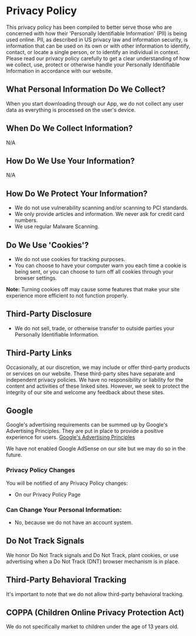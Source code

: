 # Privacy Policy

This privacy policy has been compiled to better serve those who are concerned with how their 'Personally Identifiable Information' (PII) is being used online. PII, as described in US privacy law and information security, is information that can be used on its own or with other information to identify, contact, or locate a single person, or to identify an individual in context. Please read our privacy policy carefully to get a clear understanding of how we collect, use, protect or otherwise handle your Personally Identifiable Information in accordance with our website.

## What Personal Information Do We Collect?

When you start downloading through our App, we do not collect any user data as everything is processed on the user's device.

## When Do We Collect Information?

N/A

## How Do We Use Your Information?

N/A

## How Do We Protect Your Information?

- We do not use vulnerability scanning and/or scanning to PCI standards.
- We only provide articles and information. We never ask for credit card numbers.
- We use regular Malware Scanning.

## Do We Use 'Cookies'?

- We do not use cookies for tracking purposes.
- You can choose to have your computer warn you each time a cookie is being sent, or you can choose to turn off all cookies through your browser settings.

**Note:** Turning cookies off may cause some features that make your site experience more efficient to not function properly.

## Third-Party Disclosure

- We do not sell, trade, or otherwise transfer to outside parties your Personally Identifiable Information.

## Third-Party Links

Occasionally, at our discretion, we may include or offer third-party products or services on our website. These third-party sites have separate and independent privacy policies. We have no responsibility or liability for the content and activities of these linked sites. However, we seek to protect the integrity of our site and welcome any feedback about these sites.

## Google

Google's advertising requirements can be summed up by Google's Advertising Principles. They are put in place to provide a positive experience for users. [Google's Advertising Principles](https://support.google.com/adwordspolicy/answer/1316548?hl=en)

We have not enabled Google AdSense on our site but we may do so in the future.

### Privacy Policy Changes

You will be notified of any Privacy Policy changes:
- On our Privacy Policy Page

### Can Change Your Personal Information:

- No, because we do not have an account system.

## Do Not Track Signals

We honor Do Not Track signals and Do Not Track, plant cookies, or use advertising when a Do Not Track (DNT) browser mechanism is in place.

## Third-Party Behavioral Tracking

It's important to note that we do not allow third-party behavioral tracking.

## COPPA (Children Online Privacy Protection Act)

We do not specifically market to children under the age of 13 years old.
